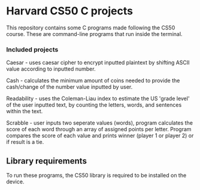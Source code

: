 # Harvard CS50 C projects
This repository contains some C programs made following the CS50 course. These are command-line programs that run inside the terminal. 

### Included projects
Caesar - uses caesar cipher to encrypt inputted plaintext by shifting ASCII value according to inputted number. 

Cash - calculates the minimum amount of coins needed to provide the cash/change of the number value inputted by user. 

Readability - uses the Coleman-Liau index to estimate the US 'grade level' of the user inputted text, by counting the letters, words, and sentences within the text. 

Scrabble - user inputs two seperate values (words), program calculates the score of each word through an array of assigned points per letter. Program compares 
the score of each value and prints winner (player 1 or player 2) or if result is a tie. 

## Library requirements
To run these programs, the CS50 library is required to be installed on the device. 
